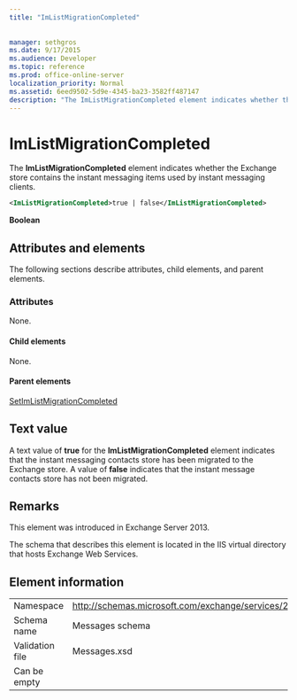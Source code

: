 ```yaml
---
title: "ImListMigrationCompleted"
 
 
manager: sethgros
ms.date: 9/17/2015
ms.audience: Developer
ms.topic: reference
ms.prod: office-online-server
localization_priority: Normal
ms.assetid: 6eed9502-5d9e-4345-ba23-3582ff487147
description: "The ImListMigrationCompleted element indicates whether the Exchange store contains the instant messaging items used by instant messaging clients."
---
```


# ImListMigrationCompleted

The **ImListMigrationCompleted** element indicates whether the Exchange store contains the instant messaging items used by instant messaging clients. 
  
```XML
<ImListMigrationCompleted>true | false</ImListMigrationCompleted>
```

 **Boolean**
## Attributes and elements

The following sections describe attributes, child elements, and parent elements.
  
### Attributes

None.
  
#### Child elements

None.
  
#### Parent elements

[SetImListMigrationCompleted](setimlistmigrationcompleted.md)
  
## Text value

A text value of **true** for the **ImListMigrationCompleted** element indicates that the instant messaging contacts store has been migrated to the Exchange store. A value of **false** indicates that the instant message contacts store has not been migrated. 
  
## Remarks

This element was introduced in Exchange Server 2013.
  
The schema that describes this element is located in the IIS virtual directory that hosts Exchange Web Services.
  
## Element information

|||
|:-----|:-----|
|Namespace  <br/> |http://schemas.microsoft.com/exchange/services/2006/messages  <br/> |
|Schema name  <br/> |Messages schema  <br/> |
|Validation file  <br/> |Messages.xsd  <br/> |
|Can be empty  <br/> ||
   

